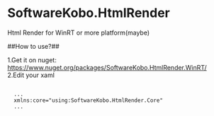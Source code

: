 SoftwareKobo.HtmlRender
=======================

Html Render for WinRT or more platform(maybe)

##How to use?##

1.Get it on nuget:
https://www.nuget.org/packages/SoftwareKobo.HtmlRender.WinRT/
<br/>
2.Edit your xaml
<pre><code>
  ...
  xmlns:core="using:SoftwareKobo.HtmlRender.Core"
  ...
  <RichTextBlock core:HtmlRenderHelper.Html="{Binding YourPropertyName}"></RichTextBlock>
</code></pre>
